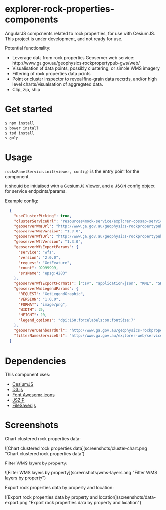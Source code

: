 # explorer-rock-properties-components

AngularJS components related to rock properties, for use with CesiumJS.<br/>
This project is under development, and not ready for use.

Potential functionality:

<ul>
	<li>Leverage data from rock properties Geoserver web service: http://www.ga.gov.au/geophysics-rockpropertypub-gws/web/</li>
	<li>Visualisation of data points, possibly clustering, or simple WMS imagery</li>
	<li>Filtering of rock properties data points</li>
	<li>Point or cluster inspector to reveal fine-grain data records, and/or high level charts/visualsation of aggregated data.</li>
	<li>Clip, zip, ship</li>
</ul>	

# Get started

```shell
$ npm install
$ bower install
$ tsd install
$ gulp
```


# Usage

`rocksPanelService.init(viewer, config)` is the entry point for the component.

It should be initialised with a <a href="https://cesiumjs.org/Cesium/Build/Documentation/Viewer.html">CesiumJS Viewer</a>, and a JSON config object for service endpoints/params.

Example config:

```json
  {
	"useClusterPicking": true,
	"clusterServiceUrl": "resources/mock-service/explorer-cossap-services/service/rock-properties/clusters",
	"geoserverWmsUrl": "http://www.ga.gov.au/geophysics-rockpropertypub-gws/ga_rock_properties_wms/wms",
	"geoserverWmsVersion": "1.3.0",
	"geoserverWfsUrl": "http://www.ga.gov.au/geophysics-rockpropertypub-gws/ga_rock_properties_wfs/wfs/ows",
	"geoserverWfsVersion": "1.3.0",
	"geoserverWfsExportParams": {
	  "service": "wfs",
	  "version": "2.0.0",
	  "request": "GetFeature",
	  "count": 99999999,
	  "srsName": "epsg:4283"
	},
	"geoserverWfsExportFormats": ["csv", "application/json", "KML", "SHAPE-ZIP"],
	"geoserverWmsLegendParams": {
	  "REQUEST": "GetLegendGraphic",
	  "VERSION": "1.0.0",
	  "FORMAT": "image/png",
	  "WIDTH": 20,
	  "HEIGHT": 20,
	  "legend_options": "dpi:160;forcelabels:on;fontSize:7"
	},
	"geoserverDashboardUrl": "http://www.ga.gov.au/geophysics-rockpropertypub-gws/web/?wicket:bookmarkablePage=:org.geoserver.web.demo.MapPreviewPage",
	"filterNamesServiceUrl": "http://www.ga.gov.au/explorer-web/service/rockprops/filters"
  }
```

# Dependencies

This component uses:

<ul>
	<li><a href="http://cesiumjs.org/">CesiumJS</a></li>
	<li><a href="http://d3js.org/">D3.js</a></li>
	<li><a href="http://fortawesome.github.io/Font-Awesome/">Font Awesome icons</a></li>
	<li><a href="https://stuk.github.io/jszip/">JSZIP</a></li>
	<li><a href="https://github.com/Teleborder/FileSaver.js">FileSaver.js</a></li> 
</ul>

# Screenshots

<p>Chart clustered rock properties data:</p>
![Chart clustered rock properties data](screenshots/cluster-chart.png "Chart clustered rock properties data")


<p>Filter WMS layers by property:</p>
![Filter WMS layers by property](screenshots/wms-layers.png "Filter WMS layers by property")


<p>Export rock properties data by property and location:</p>
![Export rock properties data by property and location](screenshots/data-export.png "Export rock properties data by property and location")